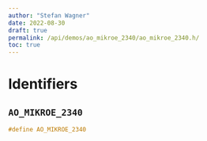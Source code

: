```yaml
---
author: "Stefan Wagner"
date: 2022-08-30
draft: true
permalink: /api/demos/ao_mikroe_2340/ao_mikroe_2340.h/
toc: true
---
```


# Identifiers

## `AO_MIKROE_2340`

```c
#define AO_MIKROE_2340
```

